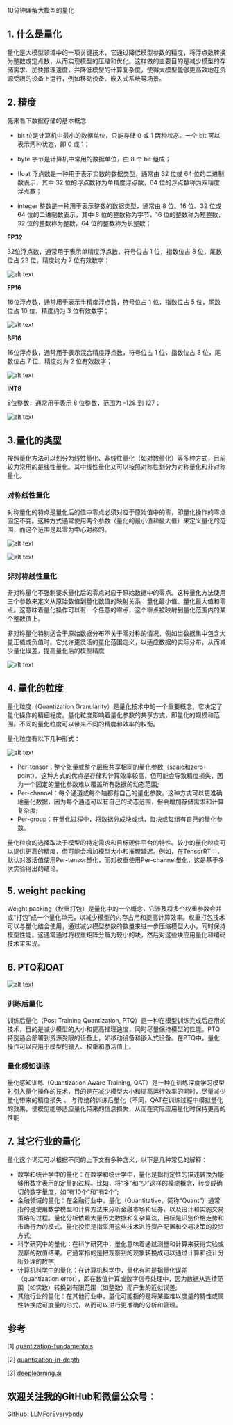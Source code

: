 10分钟理解大模型的量化

## 1. 什么是量化
量化是大模型领域中的一项关键技术，它通过降低模型参数的精度，将浮点数转换为整数或定点数，从而实现模型的压缩和优化。这样做的主要目的是减少模型的存储需求、加快推理速度，并降低模型的计算复杂度，使得大模型能够更高效地在资源受限的设备上运行，例如移动设备、嵌入式系统等场景。

## 2. 精度
先来看下数据存储的基本概念

- bit 位是计算机中最小的数据单位，只能存储 0 或 1 两种状态。一个 bit 可以表示两种状态，即 0 或 1；

- byte 字节是计算机中常用的数据单位，由 8 个 bit 组成；

- float 浮点数是一种用于表示实数的数据类型，通常由 32 位或 64 位的二进制数表示，其中 32 位的浮点数称为单精度浮点数，64 位的浮点数称为双精度浮点数；

- integer 整数是一种用于表示整数的数据类型，通常由 8 位、16 位、32 位或 64 位的二进制数表示，其中 8 位的整数称为字节，16 位的整数称为短整数，32 位的整数称为整数，64 位的整数称为长整数；

**FP32** 

32位浮点数，通常用于表示单精度浮点数，符号位占 1 位，指数位占 8 位，尾数位占 23 位，精度约为 7 位有效数字；

![alt text](assest/10分钟理解大模型的量化/1.png)

**FP16** 

16位浮点数，通常用于表示半精度浮点数，符号位占 1 位，指数位占 5 位，尾数位占 10 位，精度约为 3 位有效数字；

![alt text](assest/10分钟理解大模型的量化/2.png)

**BF16** 

16位浮点数，通常用于表示混合精度浮点数，符号位占 1 位，指数位占 8 位，尾数位占 7 位，精度约为 2 位有效数字；

![alt text](assest/10分钟理解大模型的量化/3.png)

**INT8** 

8位整数，通常用于表示 8 位整数，范围为 -128 到 127；

![alt text](assest/10分钟理解大模型的量化/4.png)

## 3.量化的类型
按照量化方法可以划分为线性量化、非线性量化（如对数量化）等多种方式，目前较为常用的是线性量化。其中线性量化又可以按照对称性划分为对称量化和非对称量化。

### 对称线性量化
对称量化的特点是量化后的值中零点必须对应于原始值中的零，即量化操作的零点固定不变。这种方式通常使用两个参数（量化的最小值和最大值）来定义量化的范围，而这个范围是以零为中心对称的。

![alt text](assest/10分钟理解大模型的量化/5.png)

![alt text](assest/10分钟理解大模型的量化/6.png)

### 非对称线性量化

非对称量化不强制要求量化后的零点对应于原始数据中的零点。这种量化方法使用三个参数来定义从原始数值到量化数值的映射关系：量化最小值、量化最大值和零点。这意味着量化操作可以有一个任意的零点，这个零点被映射到量化范围内的某个整数值上。

非对称量化特别适合于原始数据分布不关于零对称的情况，例如当数据集中包含大量正值或负值时。它允许更灵活的量化范围定义，以适应数据的实际分布，从而减少量化误差，提高量化后的模型精度

![alt text](assest/10分钟理解大模型的量化/7.png)

## 4. 量化的粒度

量化粒度（Quantization Granularity）是量化技术中的一个重要概念，它决定了量化操作的精细程度。量化粒度影响着量化参数的共享方式，即量化的规模和范围。不同的量化粒度可以带来不同的精度和效率的权衡。

量化粒度有以下几种形式：

![alt text](assest/10分钟理解大模型的量化/8.png)

- Per-tensor：整个张量或整个层级共享相同的量化参数（scale和zero-point）。这种方式的优点是存储和计算效率较高，但可能会导致精度损失，因为一个固定的量化参数难以覆盖所有数据的动态范围;
- Per-channel：每个通道或每个轴都有自己的量化参数。这种方式可以更准确地量化数据，因为每个通道可以有自己的动态范围，但会增加存储需求和计算复杂度;
- Per-group：在量化过程中，将数据分成块或组，每块或每组有自己的量化参数。

量化粒度的选择取决于模型的特定需求和目标硬件平台的特性。较小的量化粒度可以提供更高的精度，但可能会增加模型大小和推理延迟。例如，在TensorRT中，默认对激活值使用Per-tensor量化，而对权重使用Per-channel量化，这是基于多次实验得出的结论。

## 5. weight packing

Weight packing（权重打包）是量化中的一个概念，它涉及将多个权重参数合并或“打包”成一个量化单元，以减少模型的内存占用和提高计算效率。权重打包技术可以与量化结合使用，通过减少模型参数的数量来进一步压缩模型大小，同时保持模型性能。这通常通过将权重矩阵分解为较小的块，然后对这些块应用量化和编码技术来实现。



## 6. PTQ和QAT

![alt text](assest/10分钟理解大模型的量化/9.png)

### 训练后量化
训练后量化（Post Training Quantization, PTQ）是一种在模型训练完成后应用的技术，目的是减少模型的大小和提高推理速度，同时尽量保持模型的性能。PTQ特别适合部署到资源受限的设备上，如移动设备和嵌入式设备。在PTQ中，量化操作可以应用于模型的输入、权重和激活值上。


### 量化感知训练
量化感知训练（Quantization Aware Training, QAT）是一种在训练深度学习模型时引入量化操作的技术，目的是在减少模型大小和提高运行效率的同时，尽量减少量化带来的精度损失 。
与传统的训练后量化（不同，QAT在训练过程中模拟量化的效果，使模型能够适应量化带来的信息损失，从而在实际应用量化时保持更高的性能


## 7. 其它行业的量化

量化这个词汇可以根据不同的上下文有多种含义，以下是几种常见的解释：
- 数学和统计学中的量化：在数学和统计学中，量化是指将定性的描述转换为能够用数字表示的定量的过程。比如，将“多”和“少”这样的模糊概念，转变成确切的数字量度，如“有10个”和“有2个”;
- 金融领域的量化：在金融行业中，量化（Quantitative，简称“Quant”）通常指的是使用数学模型和计算方法来分析金融市场和证券，以及设计和实施交易策略的过程。量化分析依赖大量历史数据和复杂算法，目标是识别价格走势和市场行为的模式。量化投资是指采用这些技术进行资产配置和交易决策的投资方式;
- 科学研究中的量化：在科学研究中，量化意味着通过测量和计算来获得实验或观察的数值结果。它通常指的是把观察到的现象转换成可以通过计算和统计分析处理的数字;
- 计算机科学中的量化：在计算机科学中，量化有时是指量化误差（quantization error），即在数值计算或数字信号处理中，因为数据从连续范围（如实数）转换到有限范围（如整数）而产生的近似误差;
- 其他行业的量化：在其他行业中，量化可能指的是将某些难以度量的特性或属性转换成可度量的形式，从而可以进行更准确的分析和管理。

## 参考

<div id="refer-anchor-1"></div>

[1] [quantization-fundamentals](https://learn.deeplearning.ai/courses/quantization-fundamentals/)

[2] [quantization-in-depth](https://learn.deeplearning.ai/courses/quantization-in-depth/)

[3] [deeplearning.ai](https://www.deeplearning.ai/courses/generative-ai-with-llms/)

## 欢迎关注我的GitHub和微信公众号：

[GitHub: LLMForEverybody](https://github.com/luhengshiwo/LLMForEverybody)
